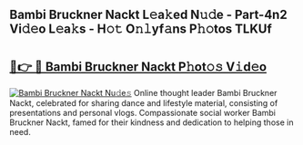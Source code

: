 ## Bambi Bruckner Nackt L𝚎a𝚔ed N𝚞𝚍e - Part-4n2 Vi𝚍𝚎o L𝚎a𝚔s - H𝚘𝚝 O𝚗𝚕yf𝚊ns P𝚑𝚘tos TLKUf

# <h2><a href="http://kf7l4yi.oniu.top/?m=Bambi+Bruckner+Nackt">🔗👉 🔴 Bambi Bruckner Nackt P𝚑ot𝚘𝚜 V𝚒d𝚎o</a></h2>

[![Bambi Bruckner Nackt Nu𝚍e𝚜](https://i.imgur.com/0qMVB7G.gif)](http://kf7l4yi.oniu.top/?m=Bambi+Bruckner+Nackt)
Online thought leader Bambi Bruckner Nackt, celebrated for sharing dance and lifestyle material, consisting of presentations and personal vlogs. Compassionate social worker Bambi Bruckner Nackt, famed for their kindness and dedication to helping those in need.  
